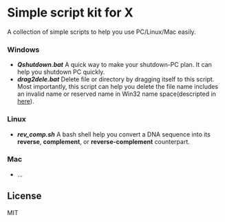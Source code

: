 # Simple script kit for X
A collection of simple scripts to help you use PC/Linux/Mac easily. 

### Windows
  - ***Qshutdown.bat*** A quick way to make your shutdown-PC plan. It can help you shutdown PC quickly.
  - ***drag2dele.bat*** Delete file or directory by dragging itself to this script. Most importantly, 
  this script can help you delete the file name includes an invalid name or reserved name in Win32 
  name space(descripted in [here](https://support.microsoft.com/zh-cn/kb/320081#locale-picker-link)).

### Linux
  - ***rev_comp.sh*** A bash shell help you convert a DNA sequence into its **reverse**, 
  **complement**, or **reverse-complement** counterpart.

### Mac
  - ...

License
----
MIT
